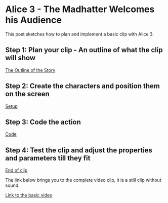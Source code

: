 # Alice 3 - The Madhatter Welcomes his Audience

This post sketches how to plan and implement a basic clip with Alice 3.

## Step 1: Plan your clip - An outline of what the clip will show

[The Outline of the Story](/assets/storyOutlineMadHatterWelcomes.jpeg)

## Step 2: Create the characters and position them on the screen

[Setup](/assets/MadhatterWelcomesStart.png)


## Step 3: Code the action

[Code](/assets/MadHatterWelcomesCode.png)

## Step 4: Test the clip and adjust the properties and parameters till they fit

[End of clip](/assets/MadHatterWelcomesEnd.png)

The link below brings you to the complete video clip, it is a still clip without sound.

[Link to the basic video](https://www.screencast.com/t/ZGZV3n0a)
